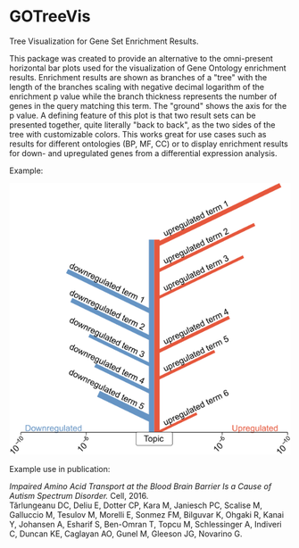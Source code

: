 # GOTreeVis
Tree Visualization for Gene Set Enrichment Results.

This package was created to provide an alternative to the omni-present horizontal bar plots used for the visualization of Gene Ontology enrichment results.
Enrichment results are shown as branches of a "tree" with the length of the branches scaling with negative decimal logarithm of the enrichment p value while
the branch thickness represents the number of genes in the query matching this term. The "ground" shows the axis for the p value.
A defining feature of this plot is that two result sets can be presented together, quite literally "back to back", as the two sides of the tree with customizable colors.
This works great for use cases such as results for different ontologies (BP, MF, CC) or to display enrichment results for down- and upregulated genes from a differential expression analysis.

Example:

![plot example](example.png)

Example use in publication:

*Impaired Amino Acid Transport at the Blood Brain Barrier Is a Cause of Autism Spectrum Disorder.* Cell, 2016.  
Tărlungeanu DC, Deliu E, Dotter CP, Kara M, Janiesch PC, Scalise M, Galluccio M, Tesulov M, Morelli E, Sonmez FM, Bilguvar K, Ohgaki R, Kanai Y, Johansen A, Esharif S, Ben-Omran T, Topcu M, Schlessinger A, Indiveri C, Duncan KE, Caglayan AO, Gunel M, Gleeson JG, Novarino G.
